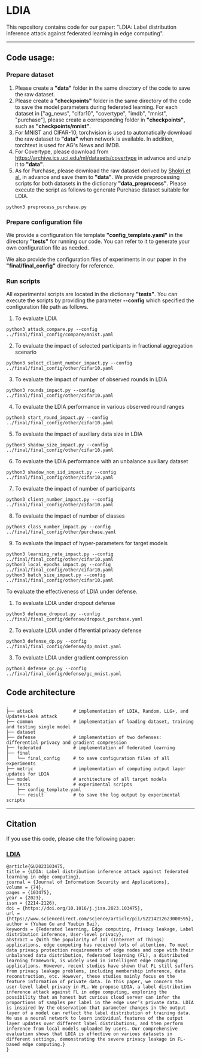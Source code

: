 # LDIA
This repository contains code for our paper: "LDIA: Label distribution inference attack against federated learning in edge computing".
***
## Code usage: 
### Prepare dataset
1. Please create a **"data"** folder in the same directory of the code to save the raw dataset.
2.  Please create a **"checkpoints"** folder in the same directory of the code to save the model parameters during federated learning. 
    For each dataset in ["ag_news", "cifar10", "covertype", "imdb", "mnist", "purchase"], please create a corresponding folder in **"checkpoints"**, such as **"checkpoints/mnist"**.
3. For MNIST and CIFAR-10, torchvision is used to automatically download the raw dataset to **"data"** when network is available. In addition, torchtext is used for AG's News and IMDB.
4. For Covertype, please download from https://archive.ics.uci.edu/ml/datasets/covertype in advance and unzip it to **"data"**.
5. As for Purchase, please download the raw dataset derived by <a href="https://ieeexplore.ieee.org/abstract/document/7958568/">Shokri et al.</a> in advance and save them to **"data"**.
   We provide preprocessing scripts for both datasets in the dictionary **"data_preprocess"**. Please execute the script as follows to generate Purchase dataset suitable for LDIA.
```
python3 preprocess_purchase.py
```
### Prepare configuration file
We provide a configuration file template **"config_template.yaml"** in the directory **"tests"** for running our code. You can refer to it to generate your own configuration file as needed. 

We also provide the configuration files of experiments in our paper in the **"final/final_config"** directory for reference.
### Run scripts
All experimental scripts are located in the dictionary **"tests"**. You can execute the scripts by providing the parameter **--config** which specified the configuration file path as follows.
1. To evaluate LDIA
```angular2html
python3 attack_compare.py --config ../final/final_config/compare/mnist.yaml
```
2. To evaluate the impact of selected participants in fractional aggregation scenario
```angular2html
python3 select_client_number_impact.py --config ../final/final_config/other/cifar10.yaml
```
3. To evaluate the impact of number of observed rounds in LDIA
```angular2html
python3 rounds_impact.py --config ../final/final_config/other/cifar10.yaml
```
4. To evaluate the LDIA performance in various observed round ranges
```angular2html
python3 start_round_impact.py --config ../final/final_config/other/cifar10.yaml
```
5. To evaluate the impact of auxiliary data size in LDIA
```angular2html
python3 shadow_size_impact.py --config ../final/final_config/other/cifar10.yaml
```
6. To evaluate the LDIA performance with an unbalance auxiliary dataset
```angular2html
python3 shadow_non_iid_impact.py --config ../final/final_config/other/cifar10.yaml
```
7. To evaluate the impact of number of participants
```angular2html
python3 client_number_impact.py --config ../final/final_config/other/cifar10.yaml
```
8. To evaluate the impact of number of classes
```angular2html
python3 class_number_impact.py --config ../final/final_config/other/purchase.yaml
```
9. To evaluate the impact of hyper-parameters for target models
```angular2html
python3 learning_rate_impact.py --config ../final/final_config/other/cifar10.yaml
python3 local_epochs_impact.py --config ../final/final_config/other/cifar10.yaml
python3 batch_size_impact.py --config ../final/final_config/other/cifar10.yaml
```

To evaluate the effectiveness of LDIA under defense.
1. To evaluate LDIA under dropout defense
```angular2html
python3 defense_dropout.py --config ../final/final_config/defense/dropout_purchase.yaml
```
2. To evaluate LDIA under differential privacy defense
```angular2html
python3 defense_dp.py --config ../final/final_config/defense/dp_mnist.yaml
```
3. To evaluate LDIA under gradient compression
```angular2html
python3 defense_gc.py --config ../final/final_config/defense/gc_mnist.yaml
```

## Code architecture
```angular2html
.
├── attack               # implementation of LDIA, Random, LLG+, and Updates-Leak attack
├── common               # implementation of loading dataset, training and testing single model
├── dataset
├── defense              # implementation of two defenses: differential privacy and gradient compression
├── federated            # implementation of federated learning
├── final
│   └── final_config     # to save configuration files of all experiments
├── metric               # implementation of computing output layer updates for LDIA
├── model                # architecture of all target models
└── tests                # experimental scripts
    ├── config_template.yaml
    └── result           # to save the log output by experimental scripts
```

***
## Citation
If you use this code, please cite the following paper: 
### <a href="https://www.sciencedirect.com/science/article/abs/pii/S2214212623000595">LDIA</a>
```
@article{GU2023103475,
title = {LDIA: Label distribution inference attack against federated learning in edge computing},
journal = {Journal of Information Security and Applications},
volume = {74},
pages = {103475},
year = {2023},
issn = {2214-2126},
doi = {https://doi.org/10.1016/j.jisa.2023.103475},
url = {https://www.sciencedirect.com/science/article/pii/S2214212623000595},
author = {Yuhao Gu and Yuebin Bai},
keywords = {Federated learning, Edge computing, Privacy leakage, Label distribution inference, User-level privacy},
abstract = {With the popularity of IoT (Internet of Things) applications, edge computing has received lots of attention. To meet data privacy protection requirements of edge nodes and cope with their unbalanced data distribution, federated learning (FL), a distributed learning framework, is widely used in intelligent edge computing applications. However, recent studies have shown that FL still suffers from privacy leakage problems, including membership inference, data reconstruction, etc. However, these studies mainly focus on the feature information of private data. In this paper, we concern the user-level label privacy in FL. We propose LDIA, a label distribution inference attack against FL in edge computing, exploring the possibility that an honest but curious cloud server can infer the proportions of samples per label in the edge user’s private data. LDIA is inspired by the observation that parameter changes in the output layer of a model can reflect the label distribution of training data. We use a neural network to learn individual features of the output layer updates over different label distributions, and then perform inference from local models uploaded by users. Our comprehensive evaluation shows that LDIA is effective on various datasets in different settings, demonstrating the severe privacy leakage in FL-based edge computing.}
}
```